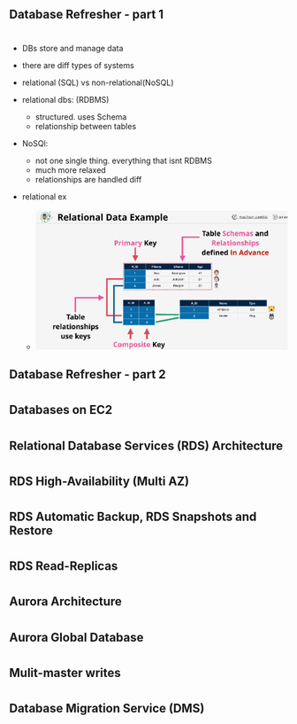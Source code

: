 ## Database Refresher - part 1

#

- DBs store and manage data
- there are diff types of systems
- relational (SQL) vs non-relational(NoSQL)

- relational dbs: (RDBMS)
  - structured. uses Schema
  - relationship between tables
- NoSQl:

  - not one single thing. everything that isnt RDBMS
  - much more relaxed
  - relationships are handled diff

- relational ex
  - ![ex rdbms](img/rdsexample.png '2 tables with composite table')

## Database Refresher - part 2

#

## Databases on EC2

#

## Relational Database Services (RDS) Architecture

#

## RDS High-Availability (Multi AZ)

#

## RDS Automatic Backup, RDS Snapshots and Restore

#

## RDS Read-Replicas

#

## Aurora Architecture

#

## Aurora Global Database

#

## Mulit-master writes

#

## Database Migration Service (DMS)

#
